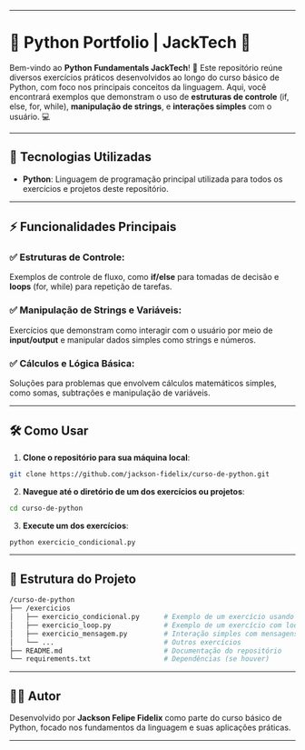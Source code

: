 
---

# 🚀 Python Portfolio | JackTech 🐍

Bem-vindo ao **Python Fundamentals JackTech**! 🎯 Este repositório reúne diversos exercícios práticos desenvolvidos ao longo do curso básico de Python, com foco nos principais conceitos da linguagem. Aqui, você encontrará exemplos que demonstram o uso de **estruturas de controle** (if, else, for, while), **manipulação de strings**, e **interações simples** com o usuário. 💻

___

## 🎨 Tecnologias Utilizadas

- **Python**: Linguagem de programação principal utilizada para todos os exercícios e projetos deste repositório.

___

## ⚡ Funcionalidades Principais

### ✅ Estruturas de Controle:
Exemplos de controle de fluxo, como **if/else** para tomadas de decisão e **loops** (for, while) para repetição de tarefas.

### ✅ Manipulação de Strings e Variáveis:
Exercícios que demonstram como interagir com o usuário por meio de **input/output** e manipular dados simples como strings e números.

### ✅ Cálculos e Lógica Básica:
Soluções para problemas que envolvem cálculos matemáticos simples, como somas, subtrações e manipulação de variáveis.

___

## 🛠 Como Usar

1. **Clone o repositório para sua máquina local**:

```bash
git clone https://github.com/jackson-fidelix/curso-de-python.git
```

2. **Navegue até o diretório de um dos exercícios ou projetos**:

```bash
cd curso-de-python
```

3. **Execute um dos exercícios**:

```bash
python exercicio_condicional.py
```

___

## 📂 Estrutura do Projeto

```bash
/curso-de-python
├── /exercicios
│   ├── exercicio_condicional.py      # Exemplo de um exercício usando if/else
│   ├── exercicio_loop.py             # Exemplo de um exercício com loops (for, while)
│   ├── exercicio_mensagem.py         # Interação simples com mensagens
│   └── ...                           # Outros exercícios
├── README.md                         # Documentação do repositório
└── requirements.txt                  # Dependências (se houver)
```

___

## 🧑‍💻 Autor

Desenvolvido por **Jackson Felipe Fidelix** como parte do curso básico de Python, focado nos fundamentos da linguagem e suas aplicações práticas.

---
